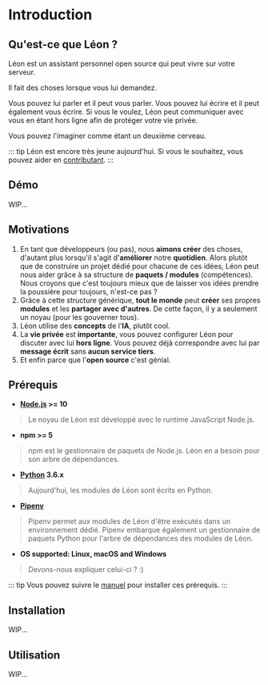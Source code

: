 # Introduction

## Qu'est-ce que Léon ?

Léon est un assistant personnel open source qui peut vivre sur votre serveur.

Il fait des choses lorsque vous lui demandez.
  
Vous pouvez lui parler et il peut vous parler.
Vous pouvez lui écrire et il peut également vous écrire.
Si vous le voulez, Léon peut communiquer avec vous en étant hors ligne afin de protéger votre vie privée.
  
Vous pouvez l'imaginer comme étant un deuxième cerveau.
  
::: tip
Léon est encore très jeune aujourd'hui. Si vous le souhaitez, vous pouvez aider en [contributant](https://github.com/leon-ai/leon/blob/develop/.github/CONTRIBUTING.md).
:::

## Démo

WIP...

## Motivations

1. En tant que développeurs (ou pas), nous **aimons créer** des choses, d'autant plus lorsqu'il s'agit d'**améliorer** notre **quotidien**. Alors plutôt que de construire un projet dédié pour chacune de ces idées, Léon peut nous aider grâce à sa structure de **paquets / modules** (compétences). Nous croyons que c'est toujours mieux que de laisser vos idées prendre la poussière pour toujours, n'est-ce pas ?
2. Grâce à cette structure générique, **tout le monde** peut **créer** ses propres **modules** et les **partager avec d'autres**. De cette façon, il y a seulement un noyau (pour les gouverner tous).
3. Léon utilise des **concepts** de l'**IA**, plutôt cool.
4. La **vie privée** est **importante**, vous pouvez configurer Léon pour discuter avec lui **hors ligne**. Vous pouvez déjà correspondre avec lui par **message écrit** sans **aucun service tiers**.
5. Et enfin parce que l'**open source** c'est génial.

## Prérequis

- **[Node.js](https://nodejs.org/) >= 10**  
> Le noyau de Léon est développé avec le runtime JavaScript Node.js.
- **npm >= 5**  
> npm est le gestionnaire de paquets de Node.js. Léon en a besoin pour son arbre de dépendances.
- **[Python](https://www.python.org/downloads/) 3.6.x**  
> Aujourd'hui, les modules de Léon sont écrits en Python.
- **[Pipenv](https://docs.pipenv.org)**
> Pipenv permet aux modules de Léon d'être exécutés dans un environnement dédié. Pipenv embarque également un gestionnaire de paquets Python pour l'arbre de dépendances des modules de Léon.
- **OS supported: Linux, macOS and Windows**  
> Devons-nous expliquer celui-ci ? :)

::: tip
Vous pouvez suivre le [manuel](/fr-FR/how-to/) pour installer ces prérequis.
:::

## Installation

WIP...

## Utilisation

WIP...

